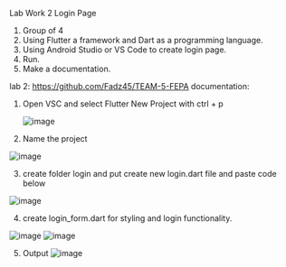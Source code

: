 
Lab Work 2
Login Page
1. Group of 4
2. Using Flutter a framework and Dart as a programming language.
3. Using Android Studio or VS Code to create login page.
4. Run.
5. Make a documentation.


lab 2: https://github.com/Fadz45/TEAM-5-FEPA
documentation:

1. Open VSC and select Flutter New Project with ctrl + p

   ![image](https://github.com/addff/2310-ICT602/assets/155615541/47ce1646-825a-40a0-ab33-bccdd8395fc8)


2. Name the project

![image](https://github.com/addff/2310-ICT602/assets/155615541/0a2983c7-7915-47f0-82c6-040218715dea)




3. create folder login and put create new login.dart file and paste code below

![image](https://github.com/addff/2310-ICT602/assets/155615541/6768d8c8-76ca-4b6f-b0a9-bb7e33fe217d)


4. create login_form.dart for styling and login functionality.

![image](https://github.com/addff/2310-ICT602/assets/155615541/efb866f4-f764-43e4-b671-e86baeda2ef0)
![image](https://github.com/addff/2310-ICT602/assets/155615541/fb2c3b0a-fe3f-41f1-bcab-2feee1551ba1)


5. Output
![image](https://github.com/addff/2310-ICT602/assets/155615541/a4090685-d877-4cc7-85d7-d2dd41b030cc)


